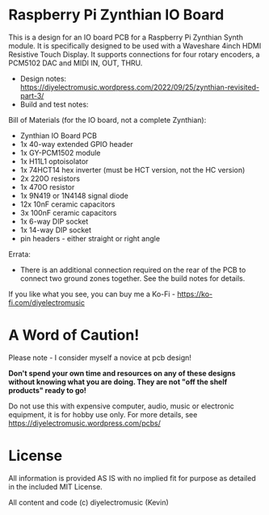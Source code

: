 # Raspberry Pi Zynthian IO Board

This is a design for an IO board PCB for a Raspberry Pi Zynthian Synth module. It is specifically designed to be used with a Waveshare 4inch HDMI Resistive Touch Display.  It supports connections for four rotary encoders, a PCM5102 DAC and MIDI IN, OUT, THRU.

- Design notes: https://diyelectromusic.wordpress.com/2022/09/25/zynthian-revisited-part-3/
- Build and test notes: 

Bill of Materials (for the IO board, not a complete Zynthian):
- Zynthian IO Board PCB
- 1x 40-way extended GPIO header
- 1x GY-PCM1502 module
- 1x H11L1 optoisolator
- 1x 74HCT14 hex inverter (must be HCT version, not the HC version)
- 2x 220O resistors
- 1x 470O resistor
- 1x 9N419 or 1N4148 signal diode
- 12x 10nF ceramic capacitors
- 3x 100nF ceramic capacitors
- 1x 6-way DIP socket
- 1x 14-way DIP socket
- pin headers - either straight or right angle

Errata:
- There is an additional connection required on the rear of the PCB to connect two ground zones together.  See the build notes for details.

If you like what you see, you can buy me a Ko-Fi - https://ko-fi.com/diyelectromusic

#  A Word of Caution!

Please note - I consider myself a novice at pcb design!

**Don't spend your own time and resources on any of these designs without knowing what you are doing.  They are not "off the shelf products" ready to go!**

Do not use this with expensive computer, audio, music or electronic equipment, it is for hobby use only.  For more details, see https://diyelectromusic.wordpress.com/pcbs/

# License

All information is provided AS IS with no implied fit for purpose as detailed in the included MIT License.

All content and code (c) diyelectromusic (Kevin)
